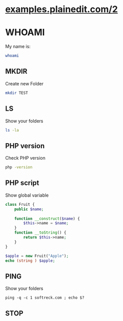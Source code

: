 # [examples.plainedit.com/2](http://examples.plainedit.com/2/)

# WHOAMI

My name is:

```bash
whoami
```


## MKDIR

Create new Folder

```bash
mkdir TEST
```


## LS

Show your folders

```bash 
ls -la
```


## PHP version

Check PHP version

```bash
php -version
```

## PHP script

Show global variable

```php
class Fruit {
    public $name;
  
    function __construct($name) {
        $this->name = $name;
    }
    function __toString() {
        return $this->name;
    }
}

$apple = new Fruit("Apple");
echo (string ) $apple;
```

## PING

Show your folders

```
ping -q -c 1 softreck.com ; echo $?
```



## STOP
